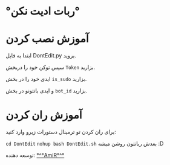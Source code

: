 # °ربات ادیت نکن°

# آموزش نصب کردن
ابتدا به فایل DontEdit.py بروید.

سپس توکن خود را دربخش `Token` بزارید.

ایدی خود را در بخش `is_sudo` بزارید.

و ایدی باتتونو در بخش `bot_id` بزارید.


# آموزش ران کردن
برای ران کردن تو ترمینال دستورات زیرو وارد کنید:

`cd DontEdit`
`nohup bash DontEdit.sh`
بعدش رباتتون روشن میشه :D 

توسعه دهنده: [°^°AmiR°^°](https://telegram.me/ApiCli)
